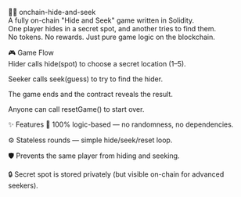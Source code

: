 🕵️‍♀️ onchain-hide-and-seek      
A fully on-chain "Hide and Seek" game written in Solidity.      
One player hides in a secret spot, and another tries to find them.  
No tokens. No rewards. Just pure game logic on the blockchain.     
      
🎮 Game Flow     
Hider calls hide(spot) to choose a secret location (1–5).   
      
Seeker calls seek(guess) to try to find the hider.  
    
The game ends and the contract reveals the result.    
     
Anyone can call resetGame() to start over.  
        
✨ Features
🧠 100% logic-based — no randomness, no dependencies.
   
⚙️ Stateless rounds — simple hide/seek/reset loop. 

🛡️ Prevents the same player from hiding and seeking.
    
🔒 Secret spot is stored privately (but visible on-chain for advanced seekers).
